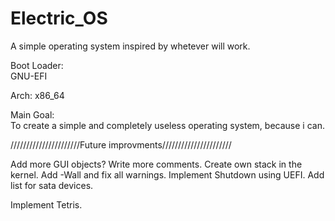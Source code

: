 # Electric_OS  
  
A simple operating system inspired by whetever will work.  

Boot Loader:  
GNU-EFI

Arch:
x86_64
  
Main Goal:  
To create a simple and completely useless operating system, because i can.  
  
//////////////////////Future improvments//////////////////////   
  
Add more GUI objects?
Write more comments.
Create own stack in the kernel.
Add -Wall and fix all warnings.
Implement Shutdown using UEFI.
Add list for sata devices.

Implement Tetris.
